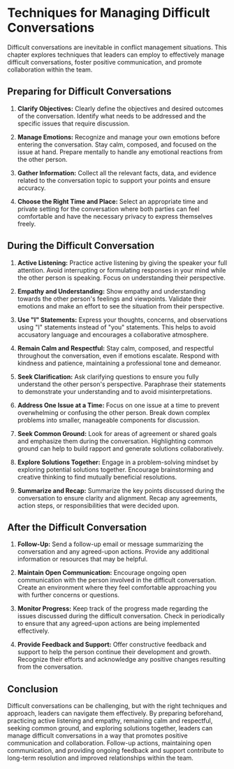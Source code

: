 Techniques for Managing Difficult Conversations
========================================================

Difficult conversations are inevitable in conflict management situations. This chapter explores techniques that leaders can employ to effectively manage difficult conversations, foster positive communication, and promote collaboration within the team.

**Preparing for Difficult Conversations**
-----------------------------------------

1. **Clarify Objectives:** Clearly define the objectives and desired outcomes of the conversation. Identify what needs to be addressed and the specific issues that require discussion.

2. **Manage Emotions:** Recognize and manage your own emotions before entering the conversation. Stay calm, composed, and focused on the issue at hand. Prepare mentally to handle any emotional reactions from the other person.

3. **Gather Information:** Collect all the relevant facts, data, and evidence related to the conversation topic to support your points and ensure accuracy.

4. **Choose the Right Time and Place:** Select an appropriate time and private setting for the conversation where both parties can feel comfortable and have the necessary privacy to express themselves freely.

**During the Difficult Conversation**
-------------------------------------

1. **Active Listening:** Practice active listening by giving the speaker your full attention. Avoid interrupting or formulating responses in your mind while the other person is speaking. Focus on understanding their perspective.

2. **Empathy and Understanding:** Show empathy and understanding towards the other person's feelings and viewpoints. Validate their emotions and make an effort to see the situation from their perspective.

3. **Use "I" Statements:** Express your thoughts, concerns, and observations using "I" statements instead of "you" statements. This helps to avoid accusatory language and encourages a collaborative atmosphere.

4. **Remain Calm and Respectful:** Stay calm, composed, and respectful throughout the conversation, even if emotions escalate. Respond with kindness and patience, maintaining a professional tone and demeanor.

5. **Seek Clarification:** Ask clarifying questions to ensure you fully understand the other person's perspective. Paraphrase their statements to demonstrate your understanding and to avoid misinterpretations.

6. **Address One Issue at a Time:** Focus on one issue at a time to prevent overwhelming or confusing the other person. Break down complex problems into smaller, manageable components for discussion.

7. **Seek Common Ground:** Look for areas of agreement or shared goals and emphasize them during the conversation. Highlighting common ground can help to build rapport and generate solutions collaboratively.

8. **Explore Solutions Together:** Engage in a problem-solving mindset by exploring potential solutions together. Encourage brainstorming and creative thinking to find mutually beneficial resolutions.

9. **Summarize and Recap:** Summarize the key points discussed during the conversation to ensure clarity and alignment. Recap any agreements, action steps, or responsibilities that were decided upon.

**After the Difficult Conversation**
------------------------------------

1. **Follow-Up:** Send a follow-up email or message summarizing the conversation and any agreed-upon actions. Provide any additional information or resources that may be helpful.

2. **Maintain Open Communication:** Encourage ongoing open communication with the person involved in the difficult conversation. Create an environment where they feel comfortable approaching you with further concerns or questions.

3. **Monitor Progress:** Keep track of the progress made regarding the issues discussed during the difficult conversation. Check in periodically to ensure that any agreed-upon actions are being implemented effectively.

4. **Provide Feedback and Support:** Offer constructive feedback and support to help the person continue their development and growth. Recognize their efforts and acknowledge any positive changes resulting from the conversation.

**Conclusion**
--------------

Difficult conversations can be challenging, but with the right techniques and approach, leaders can navigate them effectively. By preparing beforehand, practicing active listening and empathy, remaining calm and respectful, seeking common ground, and exploring solutions together, leaders can manage difficult conversations in a way that promotes positive communication and collaboration. Follow-up actions, maintaining open communication, and providing ongoing feedback and support contribute to long-term resolution and improved relationships within the team.
